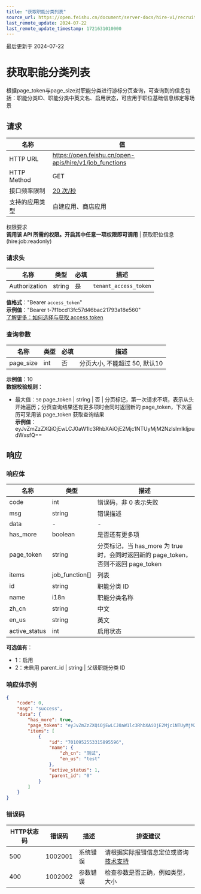```yaml
---
title: "获取职能分类列表"
source_url: https://open.feishu.cn/document/server-docs/hire-v1/recruitment-related-configuration/job/list-3
last_remote_update: 2024-07-22
last_remote_update_timestamp: 1721631010000
---
```

最后更新于 2024-07-22

# 获取职能分类列表

根据page_token与page_size对职能分类进行游标分页查询，可查询到的信息包括：职能分类ID、职能分类中英文名、启用状态，可应用于职位基础信息绑定等场景

## 请求
名称 | 值
---|---
HTTP URL | https://open.feishu.cn/open-apis/hire/v1/job_functions
HTTP Method | GET
接口频率限制 | [20 次/秒](https://open.feishu.cn/document/ukTMukTMukTM/uUzN04SN3QjL1cDN)
支持的应用类型 | 自建应用、商店应用
权限要求  
            **调用该 API 所需的权限。开启其中任意一项权限即可调用** | 获取职位信息(hire:job:readonly)

### 请求头

名称 | 类型 | 必填 | 描述
--- | --- | --- | ---
Authorization | string | 是 | `tenant_access_token`  
**值格式**："Bearer `access_token`"  
**示例值**："Bearer t-7f1bcd13fc57d46bac21793a18e560"  
[了解更多：如何选择与获取 access token](https://open.feishu.cn/document/uAjLw4CM/ugTN1YjL4UTN24CO1UjN/trouble-shooting/how-to-choose-which-type-of-token-to-use)

### 查询参数

名称 | 类型 | 必填 | 描述
--- | --- | --- | ---
page_size | int | 否 | 分页大小, 不能超过 50, 默认10  
**示例值**：10  
**数据校验规则**：  
- 最大值：`50`
page_token | string | 否 | 分页标记，第一次请求不填，表示从头开始遍历；分页查询结果还有更多项时会同时返回新的 page_token，下次遍历可采用该 page_token 获取查询结果  
**示例值**：eyJvZmZzZXQiOjEwLCJ0aW1lc3RhbXAiOjE2Mjc1NTUyMjM2NzIsImlkIjpudWxsfQ==

## 响应

### 响应体

名称 | 类型 | 描述
--- | --- | ---
code | int | 错误码，非 0 表示失败
msg | string | 错误描述
data | \- | \-
has_more | boolean | 是否还有更多项
page_token | string | 分页标记，当 has_more 为 true 时，会同时返回新的 page_token，否则不返回 page_token
items | job_function\[\] | 列表
id | string | 职能分类 ID
name | i18n | 职能分类名称
zh_cn | string | 中文
en_us | string | 英文
active_status | int | 启用状态  
**可选值有**：  
- 1：启用  
- 2：未启用
parent_id | string | 父级职能分类 ID

### 响应体示例
```json
{
    "code": 0,
    "msg": "success",
    "data": {
        "has_more": true,
        "page_token": "eyJvZmZzZXQiOjEwLCJ0aW1lc3RhbXAiOjE2Mjc1NTUyMjM2NzIsImlkIjpudWxsfQ==",
        "items": [
            {
                "id": "7010952553315895596",
                "name": {
                    "zh_cn": "测试",
                    "en_us": "test"
                },
                "active_status": 1,
                "parent_id": "0"
            }
        ]
    }
}
```

### 错误码

HTTP状态码 | 错误码 | 描述 | 排查建议
--- | --- | --- | ---
500 | 1002001 | 系统错误 | 请根据实际报错信息定位或咨询[技术支持](https://applink.feishu.cn/TLJpeNdW)
400 | 1002002 | 参数错误 | 检查参数是否正确，例如类型，大小
